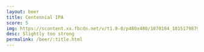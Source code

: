 ```yaml
---
layout: beer
title: Centennial IPA
score: 5
img: https://scontent.xx.fbcdn.net/v/t1.0-0/p480x480/1070104_10151798797103745_60498930_n.jpg?oh=1b86aa848c180534ad07da90b70ea208&oe=58DADC9F
desc: Slightly too strong
permalink: /beer/:title.html
---
```

